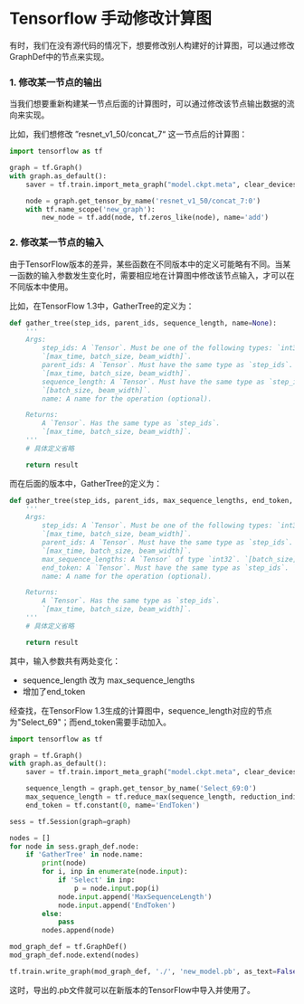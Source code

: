 # Tensorflow 手动修改计算图

有时，我们在没有源代码的情况下，想要修改别人构建好的计算图，可以通过修改GraphDef中的节点来实现。

### 1. 修改某一节点的输出
当我们想要重新构建某一节点后面的计算图时，可以通过修改该节点输出数据的流向来实现。

比如，我们想修改 ”resnet_v1_50/concat_7“ 这一节点后的计算图：
```python
import tensorflow as tf

graph = tf.Graph()
with graph.as_default():
    saver = tf.train.import_meta_graph("model.ckpt.meta", clear_devices=True)

    node = graph.get_tensor_by_name('resnet_v1_50/concat_7:0')
    with tf.name_scope('new_graph'):
        new_node = tf.add(node, tf.zeros_like(node), name='add')

```

### 2. 修改某一节点的输入
由于TensorFlow版本的差异，某些函数在不同版本中的定义可能略有不同。当某一函数的输入参数发生变化时，需要相应地在计算图中修改该节点输入，才可以在不同版本中使用。

比如，在TensorFlow 1.3中，GatherTree的定义为：
```python
def gather_tree(step_ids, parent_ids, sequence_length, name=None):
    '''
    Args:
        step_ids: A `Tensor`. Must be one of the following types: `int32`.
        `[max_time, batch_size, beam_width]`.
        parent_ids: A `Tensor`. Must have the same type as `step_ids`.
        `[max_time, batch_size, beam_width]`.
        sequence_length: A `Tensor`. Must have the same type as `step_ids`.
        `[batch_size, beam_width]`.
        name: A name for the operation (optional).

    Returns:
        A `Tensor`. Has the same type as `step_ids`.
        `[max_time, batch_size, beam_width]`.
    '''
    # 具体定义省略

    return result
```
而在后面的版本中，GatherTree的定义为：
```python
def gather_tree(step_ids, parent_ids, max_sequence_lengths, end_token, name=None):
    '''
    Args:
        step_ids: A `Tensor`. Must be one of the following types: `int32`.
        `[max_time, batch_size, beam_width]`.
        parent_ids: A `Tensor`. Must have the same type as `step_ids`.
        `[max_time, batch_size, beam_width]`.
        max_sequence_lengths: A `Tensor` of type `int32`. `[batch_size]`.
        end_token: A `Tensor`. Must have the same type as `step_ids`. `[]`.
        name: A name for the operation (optional).

    Returns:
        A `Tensor`. Has the same type as `step_ids`.
        `[max_time, batch_size, beam_width]`.
    '''
    # 具体定义省略

    return result
```
其中，输入参数共有两处变化：
- sequence_length 改为 max_sequence_lengths
- 增加了end_token

经查找，在TensorFlow 1.3生成的计算图中，sequence_length对应的节点为"Select_69"；而end_token需要手动加入。

```python
import tensorflow as tf

graph = tf.Graph()
with graph.as_default():
    saver = tf.train.import_meta_graph("model.ckpt.meta", clear_devices=True)

    sequence_length = graph.get_tensor_by_name('Select_69:0')
    max_sequence_length = tf.reduce_max(sequence_length, reduction_indices=[1], name='MaxSequenceLength')
    end_token = tf.constant(0, name='EndToken')

sess = tf.Session(graph=graph)

nodes = []
for node in sess.graph_def.node:
    if 'GatherTree' in node.name:
        print(node)
        for i, inp in enumerate(node.input):
            if 'Select' in inp:
                p = node.input.pop(i)
            node.input.append('MaxSequenceLength')
            node.input.append('EndToken')
        else:
            pass
        nodes.append(node)

mod_graph_def = tf.GraphDef()
mod_graph_def.node.extend(nodes)

tf.train.write_graph(mod_graph_def, './', 'new_model.pb', as_text=False)
```
这时，导出的.pb文件就可以在新版本的TensorFlow中导入并使用了。
